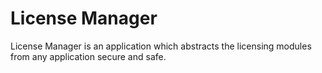 # License Manager
License Manager is an application which abstracts the licensing modules from any application secure and safe.

